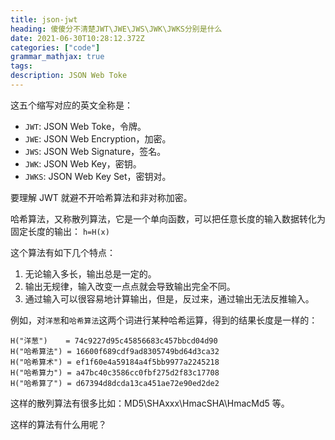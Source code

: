 ```yaml
---
title: json-jwt
heading: 傻傻分不清楚JWT\JWE\JWS\JWK\JWKS分别是什么
date: 2021-06-30T10:28:12.372Z
categories: ["code"]
grammar_mathjax: true
tags: 
description: JSON Web Toke
---
```


这五个缩写对应的英文全称是：
- `JWT`: JSON Web Toke，令牌。
- `JWE`: JSON Web Encryption，加密。
- `JWS`: JSON Web Signature，签名。
- `JWK`: JSON Web Key，密钥。
- `JWKS`: JSON Web Key Set，密钥对。


要理解 JWT 就避不开哈希算法和非对称加密。

哈希算法，又称散列算法，它是一个单向函数，可以把任意长度的输入数据转化为固定长度的输出：
`h=H(x)`


这个算法有如下几个特点：
1. 无论输入多长，输出总是一定的。
2. 输出无规律，输入改变一点点就会导致输出完全不同。
3. 通过输入可以很容易地计算输出，但是，反过来，通过输出无法反推输入。


例如，对`洋葱`和`哈希算法`这两个词进行某种哈希运算，得到的结果长度是一样的：
```
H("洋葱")    = 74c9227d95c45856683c457bbcd04d90
H("哈希算法") = 16600f689cdf9ad8305749bd64d3ca32
H("哈希算术") = ef1f60e4a59184a4f5bb9977a2245218
H("哈希算力") = a47bc40c3586cc0fbf275d2f83c17708
H("哈希算了") = d67394d8dcda13ca451ae72e90ed2de2
```

这样的散列算法有很多比如：MD5\SHAxxx\HmacSHA\HmacMd5 等。

这样的算法有什么用呢？


 

